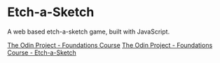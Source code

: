 # Etch-a-Sketch
A web based etch-a-sketch game, built with JavaScript.

<a href="https://www.theodinproject.com/courses/foundations">The Odin Project - Foundations Course</a>
<a href="https://www.theodinproject.com/lessons/foundations-etch-a-sketch">The Odin Project - Foundations Course - Etch-a-Sketch</a>